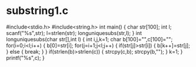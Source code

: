 # substring1.c
#include<stdio.h>
#include<string.h>
int main()
{
    char str[100];
    int l;
    scanf("%s",str);
    l=strlen(str);
    longuniquesubs(str,l);
}
int longuniquesubs(char str[],int l)
{
    int i,j,k=1;
    char b[100]="",c[100]="";
    for(i=0;i<l;i++)
    {
        b[0]=str[i];
        for(j=i+1;j<l;j++)
        {
            if(str[j]>str[i])
            {
               b[k++]=str[j]; 
            }
            else
            {
                break;
            }
        }
        if(strlen(b)>strlen(c))
        {
            strcpy(c,b);
            strcpy(b,"");
        }
        k=1;
    }
    printf("%s",c);
}
